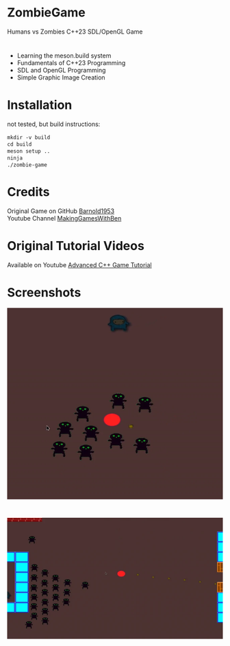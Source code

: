 # ZombieGame
Humans vs Zombies C++23 SDL/OpenGL Game
#
* Learning the meson.build system
* Fundamentals of C++23 Programming
* SDL and OpenGL Programming
* Simple Graphic Image Creation

# Installation 
not tested, but build instructions:
```
mkdir -v build
cd build
meson setup ..
ninja
./zombie-game
```
# Credits
Original Game on GitHub [Barnold1953](https://github.com/Barnold1953/GraphicsTutorials/tree/master/ZombieGame) <br>
Youtube Channel [MakingGamesWithBen](https://www.youtube.com/@makinggameswithben)

# Original Tutorial Videos
Available on Youtube 
[Advanced C++ Game Tutorial](https://www.youtube.com/playlist?list=PLSPw4ASQYyymu3PfG9gxywSPghnSMiOAW)

# Screenshots
![Game Shot One](assets/game_shot_01.webp)
#
![Game Shot Two](assets/game_shot_02.webp)
#
